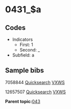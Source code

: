 # 0431\_$a

## Codes

-   Indicators
    -   First: 1
    -   Second: \_
-   Subfield: a

## Sample bibs

7058844 [Quicksearch](https://search.library.yale.edu/catalog/7058844) [VXWS](http://prodorbis.library.yale.edu:7014/vxws/GetHoldingsService?bibId=7058844)

12657507 [Quicksearch](https://search.library.yale.edu/catalog/12657507) [VXWS](http://prodorbis.library.yale.edu:7014/vxws/GetHoldingsService?bibId=12657507)

**Parent topic:**[043](../../tags/043/043.md)

